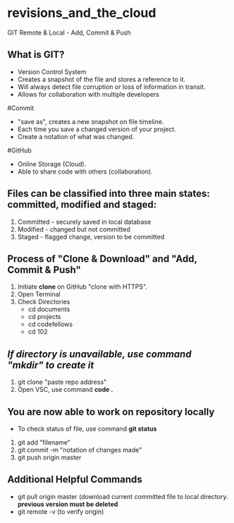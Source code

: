 # revisions_and_the_cloud
GIT Remote &amp; Local - Add, Commit &amp; Push

## What is GIT?

- Version Control System
- Creates a snapshot of the file and stores a reference to it.
- Will always detect file corruption or loss of information in transit.
- Allows for collaboration with multiple developers

#Commit

- "save as", creates a new snapshot on file timeline.
- Each time you save a changed version of your project.
- Create a notation of what was changed.

#GitHub

- Online Storage (Cloud).
- Able to share code with others (collaboration).

## Files can be classified into three main states: committed, modified and staged:

1. Committed - securely saved in local database
1. Modified - changed but not committed
1. Staged - flagged change, version to be committed

## Process of "Clone & Download" and "Add, Commit & Push"

1. Initiate **clone** on GitHub "clone with HTTPS".
1. Open Terminal
1. Check Directories
   - cd documents
   - cd projects
   - cd codefellows
   - cd 102

## *If directory is unavailable, use command "mkdir" to create it*

1. git clone "paste repo address"
1. Open VSC, use command **code .**

## You are now able to work on repository locally

- To check status of file, use command **git status**

1. git add "filename"
1. git commit -m "notation of changes made"
1. git push origin master

## Additional Helpful Commands

- git pull origin master (download current committed file to local directory. **previous version must be deleted**
- git remote -v (to verify origin)

